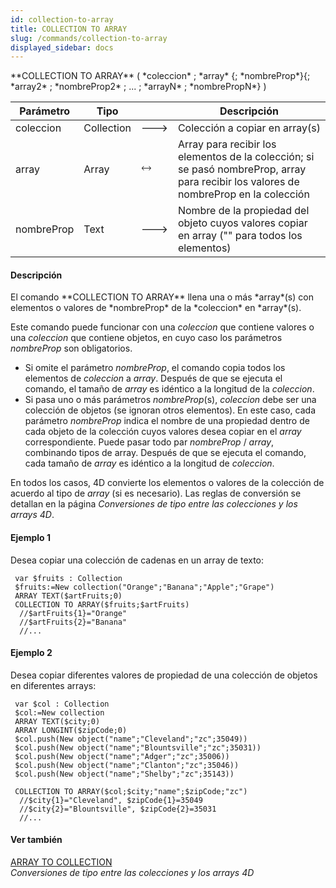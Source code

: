 ```yaml
---
id: collection-to-array
title: COLLECTION TO ARRAY
slug: /commands/collection-to-array
displayed_sidebar: docs
---
```


<!--REF #_command_.COLLECTION TO ARRAY.Syntax-->**COLLECTION TO ARRAY** ( *coleccion* ; *array* {; *nombreProp*}{; *array2* ; *nombreProp2* ; ... ; *arrayN* ; *nombrePropN*} )<!-- END REF-->
<!--REF #_command_.COLLECTION TO ARRAY.Params-->
| Parámetro | Tipo |  | Descripción |
| --- | --- | --- | --- |
| coleccion | Collection | &#x1F852; | Colección a copiar en array(s) |
| array | Array | &#x1F858; | Array para recibir los elementos de la colección; si se pasó nombreProp, array para recibir los valores de nombreProp en la colección |
| nombreProp | Text | &#x1F852; | Nombre de la propiedad del objeto cuyos valores copiar en array ("" para todos los elementos) |

<!-- END REF-->

#### Descripción 

<!--REF #_command_.COLLECTION TO ARRAY.Summary-->El comando **COLLECTION TO ARRAY** llena una o más *array*(s) con elementos o valores de *nombreProp* de la *coleccion* en *array*(s).<!-- END REF-->

Este comando puede funcionar con una *coleccion* que contiene valores o una *coleccion* que contiene objetos, en cuyo caso los parámetros *nombreProp* son obligatorios.

* Si omite el parámetro *nombreProp*, el comando copia todos los elementos de *coleccion* a *array*. Después de que se ejecuta el comando, el tamaño de *array* es idéntico a la longitud de la *coleccion*.
* Si pasa uno o más parámetros *nombreProp*(s), *coleccion* debe ser una colección de objetos (se ignoran otros elementos). En este caso, cada parámetro *nombreProp* indica el nombre de una propiedad dentro de cada objeto de la colección cuyos valores desea copiar en el *array* correspondiente. Puede pasar todo par *nombreProp* / *array*, combinando tipos de array. Después de que se ejecuta el comando, cada tamaño de *array* es idéntico a la longitud de *coleccion*.

En todos los casos, 4D convierte los elementos o valores de la colección de acuerdo al tipo de *array* (si es necesario). Las reglas de conversión se detallan en la página *Conversiones de tipo entre las colecciones y los arrays 4D*.

#### Ejemplo 1 

Desea copiar una colección de cadenas en un array de texto:

```4d
 var $fruits : Collection
 $fruits:=New collection("Orange";"Banana";"Apple";"Grape")
 ARRAY TEXT($artFruits;0)
 COLLECTION TO ARRAY($fruits;$artFruits)
  //$artFruits{1}="Orange"
  //$artFruits{2}="Banana"
  //...
```

#### Ejemplo 2 

Desea copiar diferentes valores de propiedad de una colección de objetos en diferentes arrays:

```4d
 var $col : Collection
 $col:=New collection
 ARRAY TEXT($city;0)
 ARRAY LONGINT($zipCode;0)
 $col.push(New object("name";"Cleveland";"zc";35049))
 $col.push(New object("name";"Blountsville";"zc";35031))
 $col.push(New object("name";"Adger";"zc";35006))
 $col.push(New object("name";"Clanton";"zc";35046))
 $col.push(New object("name";"Shelby";"zc";35143))
 
 COLLECTION TO ARRAY($col;$city;"name";$zipCode;"zc")
  //$city{1}="Cleveland", $zipCode{1}=35049
  //$city{2}="Blountsville", $zipCode{2}=35031
  //...
```

#### Ver también 

[ARRAY TO COLLECTION ](array-to-collection.md)  
*Conversiones de tipo entre las colecciones y los arrays 4D*  